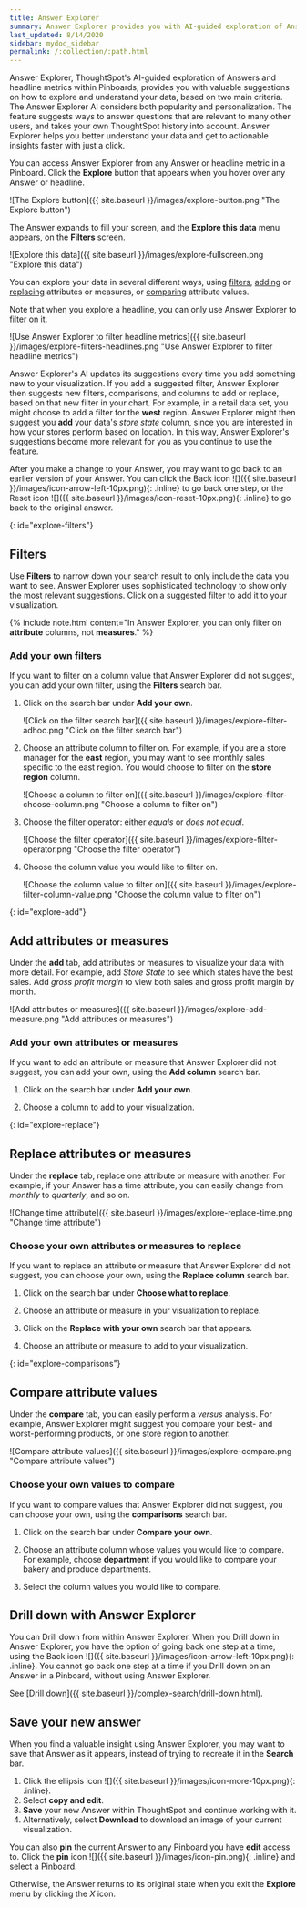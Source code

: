 ```yaml
---
title: Answer Explorer
summary: Answer Explorer provides you with AI-guided exploration of Answers within Pinboards, so you can more easily find valuable and actionable information inside your data.
last_updated: 8/14/2020
sidebar: mydoc_sidebar
permalink: /:collection/:path.html
---
```


Answer Explorer, ThoughtSpot's AI-guided exploration of Answers and headline metrics within Pinboards, provides you with valuable suggestions on how to explore and understand your data, based on two main criteria. The Answer Explorer AI considers both popularity and personalization. The feature suggests ways to answer questions that are relevant to many other users, and takes your own ThoughtSpot history into account. Answer Explorer helps you better understand your data and get to actionable insights faster with just a click.

You can access Answer Explorer from any Answer or headline metric in a Pinboard. Click the **Explore** button that appears when you hover over any Answer or headline.

![The Explore button]({{ site.baseurl }}/images/explore-button.png "The Explore button")

The Answer expands to fill your screen, and the **Explore this data** menu appears, on the **Filters** screen.

![Explore this data]({{ site.baseurl }}/images/explore-fullscreen.png "Explore this data")

You can explore your data in several different ways, using [filters](#explore-filters), [adding](#explore-add) or [replacing](#explore-replace) attributes or measures, or [comparing](#explore-comparisons) attribute values.

Note that when you explore a headline, you can only use Answer Explorer to [filter](#explore-filters) on it.

![Use Answer Explorer to filter headline metrics]({{ site.baseurl }}/images/explore-filters-headlines.png "Use Answer Explorer to filter headline metrics")

Answer Explorer's AI updates its suggestions every time you add something new to your visualization. If you add a suggested filter, Answer Explorer then suggests new filters, comparisons, and columns to add or replace, based on that new filter in your chart. For example, in a retail data set, you might choose to add a filter for the **west** region. Answer Explorer might then suggest you **add** your data's *store state* column, since you are interested in how your stores perform based on location. In this way, Answer Explorer's suggestions become more relevant for you as you continue to use the feature.

After you make a change to your Answer, you may want to go back to an earlier version of your Answer. You can click the Back icon ![]({{ site.baseurl }}/images/icon-arrow-left-10px.png){: .inline} to go back one step, or the Reset icon ![]({{ site.baseurl }}/images/icon-reset-10px.png){: .inline} to go back to the original answer.

{: id="explore-filters"}
## Filters
Use **Filters** to narrow down your search result to only include the data you want to see. Answer Explorer uses sophisticated technology to show only the most relevant suggestions. Click on a suggested filter to add it to your visualization.

{% include note.html content="In Answer Explorer, you can only filter on <strong>attribute</strong> columns, not <strong>measures</strong>." %}

### Add your own filters

If you want to filter on a column value that Answer Explorer did not suggest, you can add your own filter, using the **Filters** search bar.

1. Click on the search bar under **Add your own**.

    ![Click on the filter search bar]({{ site.baseurl }}/images/explore-filter-adhoc.png "Click on the filter search bar")

2. Choose an attribute column to filter on. For example, if you are a store manager for the **east** region, you may want to see monthly sales specific to the east region. You would choose to filter on the **store region** column.

    ![Choose a column to filter on]({{ site.baseurl }}/images/explore-filter-choose-column.png "Choose a column to filter on")

3. Choose the filter operator: either *equals* or *does not equal*.

    ![Choose the filter operator]({{ site.baseurl }}/images/explore-filter-operator.png "Choose the filter operator")

4. Choose the column value you would like to filter on.

    ![Choose the column value to filter on]({{ site.baseurl }}/images/explore-filter-column-value.png "Choose the column value to filter on")

{: id="explore-add"}
## Add attributes or measures
Under the **add** tab, add attributes or measures to visualize your data with more detail. For example, add *Store State* to see which states have the best sales. Add *gross profit margin* to view both sales and gross profit margin by month.

![Add attributes or measures]({{ site.baseurl }}/images/explore-add-measure.png "Add attributes or measures")

### Add your own attributes or measures

If you want to add an attribute or measure that Answer Explorer did not suggest, you can add your own, using the **Add column** search bar.

1. Click on the search bar under **Add your own**.

2. Choose a column to add to your visualization.

{: id="explore-replace"}
## Replace attributes or measures
Under the **replace** tab, replace one attribute or measure with another. For example, if your Answer has a time attribute, you can easily change from *monthly* to *quarterly*, and so on.

![Change time attribute]({{ site.baseurl }}/images/explore-replace-time.png "Change time attribute")

### Choose your own attributes or measures to replace

If you want to replace an attribute or measure that Answer Explorer did not suggest, you can choose your own, using the **Replace column** search bar.

1. Click on the search bar under **Choose what to replace**.

2. Choose an attribute or measure in your visualization to replace.

3. Click on the **Replace with your own** search bar that appears.

4. Choose an attribute or measure to add to your visualization.

{: id="explore-comparisons"}
## Compare attribute values
Under the **compare** tab, you can easily perform a *versus* analysis. For example, Answer Explorer might suggest you compare your best- and worst-performing products, or one store region to another.

![Compare attribute values]({{ site.baseurl }}/images/explore-compare.png "Compare attribute values")

### Choose your own values to compare

If you want to compare values that Answer Explorer did not suggest, you can choose your own, using the **comparisons** search bar.

1. Click on the search bar under **Compare your own**.

2. Choose an attribute column whose values you would like to compare. For example, choose **department** if you would like to compare your bakery and produce departments.

3. Select the column values you would like to compare.

## Drill down with Answer Explorer
You can Drill down from within Answer Explorer. When you Drill down in Answer Explorer, you have the option of going back one step at a time, using the Back icon ![]({{ site.baseurl }}/images/icon-arrow-left-10px.png){: .inline}. You cannot go back one step at a time if you Drill down on an Answer in a Pinboard, without using Answer Explorer.

See [Drill down]({{ site.baseurl }}/complex-search/drill-down.html).

## Save your new answer
When you find a valuable insight using Answer Explorer, you may want to save that Answer as it appears, instead of trying to recreate it in the **Search** bar.
1. Click the ellipsis icon ![]({{ site.baseurl }}/images/icon-more-10px.png){: .inline}.
2. Select **copy and edit**.
3. **Save** your new Answer within ThoughtSpot and continue working with it.
3. Alternatively, select **Download** to download an image of your current visualization.

You can also **pin** the current Answer to any Pinboard you have **edit** access to. Click the **pin** icon ![]({{ site.baseurl }}/images/icon-pin.png){: .inline} and select a Pinboard.

Otherwise, the Answer returns to its original state when you exit the **Explore** menu by clicking the *X* icon.

